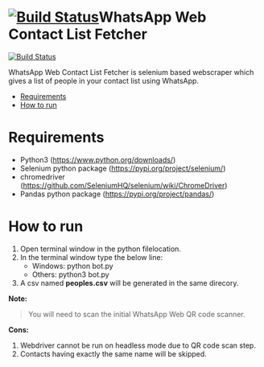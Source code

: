 # [![Build Status](https://encrypted-tbn0.gstatic.com/images?q=tbn:ANd9GcT25cWKvJzO6NPpJ7SU-FQy6SYetdL3_6mdqLWV45V0xH2U6HGu&s)](https://github.com/rupesh-biswas/WhatsApp_Web_Contacts)WhatsApp Web Contact List Fetcher

[![Build Status](https://travis-ci.org/joemccann/dillinger.svg?branch=master)](https://github.com/rupesh-biswas/WhatsApp_Web_Contacts)

WhatsApp Web Contact List Fetcher is selenium based webscraper which gives a list of people in your contact list using WhatsApp.

  - [Requirements](https://github.com/rupesh-biswas/WhatsApp_Web_Contacts#Requirements)
  - [How to run](https://github.com/rupesh-biswas/WhatsApp_Web_Contacts#How-to-run)

# Requirements
  - Python3 (https://www.python.org/downloads/)
  - Selenium python package (https://pypi.org/project/selenium/)
  - chromedriver (https://github.com/SeleniumHQ/selenium/wiki/ChromeDriver)
  - Pandas python package (https://pypi.org/project/pandas/)

# How to run
  1. Open terminal window in the python filelocation.
  2. In the terminal window type the below line:
        - Windows: python bot.py
        - Others: python3 bot.py
  3. A csv named **peoples.csv** will be generated in the same direcory. 

**Note:**
> You will need to scan the initial WhatsApp Web QR code scanner.

**Cons:**
 1. Webdriver cannot be run on headless mode due to QR code scan step.
 2. Contacts having exactly the same name will be skipped.